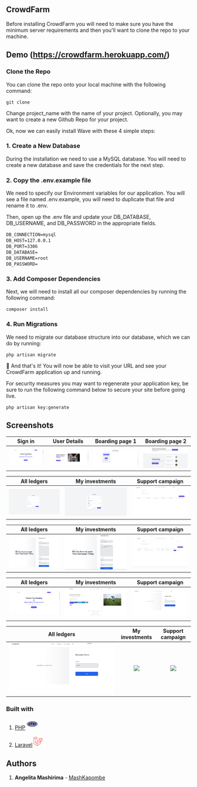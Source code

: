 ## CrowdFarm
Before installing CrowdFarm you will need to make sure you have the minimum server requirements and then you'll want to clone the repo to your machine.
## Demo (https://crowdfarm.herokuapp.com/)

### Clone the Repo
You can clone the repo onto your local machine with the following command:

```
git clone 

 ```

Change project_name with the name of your project. Optionally, you may want to create a new Github Repo for your project.

Ok, now we can easily install Wave with these 4 simple steps:

### 1. Create a New Database
During the installation we need to use a MySQL database. You will need to create a new database and save the credentials for the next step.

### 2. Copy the .env.example file
We need to specify our Environment variables for our application. You will see a file named .env.example, you will need to duplicate that file and rename it to .env.

Then, open up the .env file and update your DB_DATABASE, DB_USERNAME, and DB_PASSWORD in the appropriate fields.
```
DB_CONNECTION=mysql
DB_HOST=127.0.0.1
DB_PORT=3306
DB_DATABASE=
DB_USERNAME=root
DB_PASSWORD=
```

### 3. Add Composer Dependencies
Next, we will need to install all our composer dependencies by running the following command:

```
composer install
```
### 4. Run Migrations 
We need to migrate our database structure into our database, which we can do by running:

```
php artisan migrate
```

🎉 And that's it! You will now be able to visit your URL and see your CrowdFarm application up and running.

For security measures you may want to regenerate your application key, be sure to run the following command below to secure your site before going live.
```
php artisan key:generate
```

## Screenshots

Sign in                |  User Details              | Boarding page 1                |  Boarding page 2
:-------------------------:|:-------------------------:|:-------------------------:|:-------------------------:
![](https://github.com/thegreenbus/crowdfarm_website/blob/main/ScreenShots/1.png) |![](https://github.com/thegreenbus/crowdfarm_website/blob/main/ScreenShots/2.png)|![](https://github.com/thegreenbus/crowdfarm_website/blob/main/ScreenShots/3.png)|![](https://github.com/thegreenbus/crowdfarm_website/blob/main/ScreenShots/4.png)|

All ledgers                |  My investments              | Support campaign    
:-------------------------:|:-------------------------:|:-------------------------:|
![](https://github.com/thegreenbus/crowdfarm_website/blob/main/ScreenShots/5.png) |![](https://github.com/thegreenbus/crowdfarm_website/blob/main/ScreenShots/6.png)|![](https://github.com/thegreenbus/crowdfarm_website/blob/main/ScreenShots/7.png)|

All ledgers                |  My investments              | Support campaign    
:-------------------------:|:-------------------------:|:-------------------------:|
![](https://github.com/thegreenbus/crowdfarm_website/blob/main/ScreenShots/8.png) |![](https://github.com/thegreenbus/crowdfarm_website/blob/main/ScreenShots/9.png)|![](https://github.com/thegreenbus/crowdfarm_website/blob/main/ScreenShots/10.png)|

All ledgers                |  My investments              | Support campaign    
:-------------------------:|:-------------------------:|:-------------------------:|
![](https://github.com/thegreenbus/crowdfarm_website/blob/main/ScreenShots/1.png) |![](https://github.com/thegreenbus/crowdfarm_website/blob/main/ScreenShots/12.png)|![](https://github.com/thegreenbus/crowdfarm_website/blob/main/ScreenShots/13.png)|

All ledgers                |  My investments              | Support campaign    
:-------------------------:|:-------------------------:|:-------------------------:|
![](https://github.com/thegreenbus/crowdfarm_website/blob/main/ScreenShots/14.png) |![](https://github.com/thegreenbus/crowdfarm_website/blob/main/ScreenShots/15.png)|![](https://github.com/thegreenbus/crowdfarm_website/blob/main/ScreenShots/16.png)|




### Built with
1. [PHP](https://www.flutter.dev) <code><img height="30" src="https://raw.githubusercontent.com/github/explore/ccc16358ac4530c6a69b1b80c7223cd2744dea83/topics/php/php.png"></code>

2. [Laravel](https://raw.githubusercontent.com/github/explore/56a826d05cf762b2b50ecbe7d492a839b04f3fbf/topics/laravel/laravel.png)<code><img height="30" src="https://raw.githubusercontent.com/github/explore/56a826d05cf762b2b50ecbe7d492a839b04f3fbf/topics/laravel/laravel.png"></code>

## Authors
1. **Angelita Mashirima** - [MashKapombe](https://github.com/MashKapombe)
